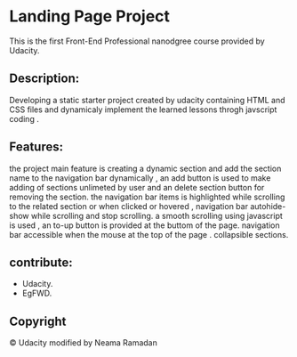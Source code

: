 # Landing Page Project

This is the first Front-End Professional nanodgree course provided by Udacity.

## Description:

Developing a static starter project created by udacity containing HTML and CSS files and dynamicaly implement the learned lessons throgh javscript coding .

## Features:

the project main feature is creating a dynamic section and add the section name to the navigation bar dynamically , an add button is used to make adding of sections unlimeted by user and an delete section button for removing the section.
the navigation bar items is highlighted while scrolling to the related section or when clicked or hovered , navigation bar autohide-show while scrolling and stop scrolling.
a smooth scrolling using javascript is used , an to-up button is provided at the buttom of the page.
navigation bar accessible when the mouse at the top of the page .
collapsible sections.

## contribute:

- Udacity.
- EgFWD.

## Copyright

&copy; Udacity modified by Neama Ramadan
